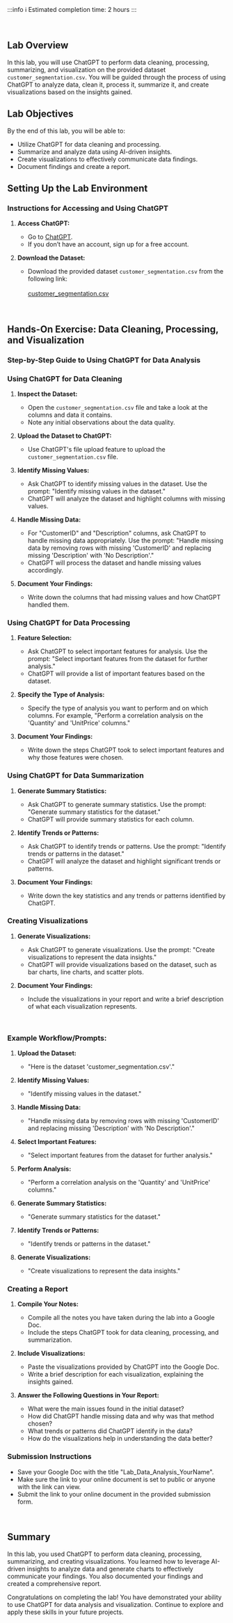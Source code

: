 <!-- # **Lab: ChatGPT Data Cleaning, Processing & Data Visualization** -->

<br>

:::info
:information_source: Estimated completion time: 2 hours
:::

<br>

## **Lab Overview**

In this lab, you will use ChatGPT to perform data cleaning, processing, summarizing, and visualization on the provided dataset `customer_segmentation.csv`. You will be guided through the process of using ChatGPT to analyze data, clean it, process it, summarize it, and create visualizations based on the insights gained.

## **Lab Objectives**

By the end of this lab, you will be able to:

- Utilize ChatGPT for data cleaning and processing.
- Summarize and analyze data using AI-driven insights.
- Create visualizations to effectively communicate data findings.
- Document findings and create a report.

## **Setting Up the Lab Environment**

### Instructions for Accessing and Using ChatGPT

1. **Access ChatGPT:**

   - Go to [ChatGPT](https://chat.openai.com/).
   - If you don’t have an account, sign up for a free account.

2. **Download the Dataset:**
   - Download the provided dataset `customer_segmentation.csv` from the following link: <br /><br />[customer_segmentation.csv](https://education-team-2020.s3.eu-west-1.amazonaws.com/ai-async-1/resources/module-5-field-specific-ai-applications-and-tools/customer_segmentation.csv)

<br />

## **Hands-On Exercise: Data Cleaning, Processing, and Visualization**

### Step-by-Step Guide to Using ChatGPT for Data Analysis

### Using ChatGPT for Data Cleaning

1. **Inspect the Dataset:**

   - Open the `customer_segmentation.csv` file and take a look at the columns and data it contains.
   - Note any initial observations about the data quality.

2. **Upload the Dataset to ChatGPT:**

   - Use ChatGPT's file upload feature to upload the `customer_segmentation.csv` file.

3. **Identify Missing Values:**

   - Ask ChatGPT to identify missing values in the dataset. Use the prompt: "Identify missing values in the dataset."
   - ChatGPT will analyze the dataset and highlight columns with missing values.

4. **Handle Missing Data:**

   - For "CustomerID" and "Description" columns, ask ChatGPT to handle missing data appropriately. Use the prompt: "Handle missing data by removing rows with missing 'CustomerID' and replacing missing 'Description' with 'No Description'."
   - ChatGPT will process the dataset and handle missing values accordingly.

5. **Document Your Findings:**
   - Write down the columns that had missing values and how ChatGPT handled them.

### Using ChatGPT for Data Processing

1. **Feature Selection:**

   - Ask ChatGPT to select important features for analysis. Use the prompt: "Select important features from the dataset for further analysis."
   - ChatGPT will provide a list of important features based on the dataset.

2. **Specify the Type of Analysis:**

   - Specify the type of analysis you want to perform and on which columns. For example, "Perform a correlation analysis on the 'Quantity' and 'UnitPrice' columns."

3. **Document Your Findings:**
   - Write down the steps ChatGPT took to select important features and why those features were chosen.

### Using ChatGPT for Data Summarization

1. **Generate Summary Statistics:**

   - Ask ChatGPT to generate summary statistics. Use the prompt: "Generate summary statistics for the dataset."
   - ChatGPT will provide summary statistics for each column.

2. **Identify Trends or Patterns:**

   - Ask ChatGPT to identify trends or patterns. Use the prompt: "Identify trends or patterns in the dataset."
   - ChatGPT will analyze the dataset and highlight significant trends or patterns.

3. **Document Your Findings:**
   - Write down the key statistics and any trends or patterns identified by ChatGPT.

### Creating Visualizations

1. **Generate Visualizations:**

   - Ask ChatGPT to generate visualizations. Use the prompt: "Create visualizations to represent the data insights."
   - ChatGPT will provide visualizations based on the dataset, such as bar charts, line charts, and scatter plots.

2. **Document Your Findings:**
   - Include the visualizations in your report and write a brief description of what each visualization represents.

<br />

### Example Workflow/Prompts:

1. **Upload the Dataset:**

   - "Here is the dataset 'customer_segmentation.csv'."

2. **Identify Missing Values:**

   - "Identify missing values in the dataset."

3. **Handle Missing Data:**

   - "Handle missing data by removing rows with missing 'CustomerID' and replacing missing 'Description' with 'No Description'."

4. **Select Important Features:**

   - "Select important features from the dataset for further analysis."

5. **Perform Analysis:**

   - "Perform a correlation analysis on the 'Quantity' and 'UnitPrice' columns."

6. **Generate Summary Statistics:**

   - "Generate summary statistics for the dataset."

7. **Identify Trends or Patterns:**

   - "Identify trends or patterns in the dataset."

8. **Generate Visualizations:**
   - "Create visualizations to represent the data insights."

### Creating a Report

1. **Compile Your Notes:**

   - Compile all the notes you have taken during the lab into a Google Doc.
   - Include the steps ChatGPT took for data cleaning, processing, and summarization.

2. **Include Visualizations:**

   - Paste the visualizations provided by ChatGPT into the Google Doc.
   - Write a brief description for each visualization, explaining the insights gained.

3. **Answer the Following Questions in Your Report:**
   - What were the main issues found in the initial dataset?
   - How did ChatGPT handle missing data and why was that method chosen?
   - What trends or patterns did ChatGPT identify in the data?
   - How do the visualizations help in understanding the data better?

### Submission Instructions

- Save your Google Doc with the title "Lab_Data_Analysis_YourName".
- Make sure the link to your online document is set to public or anyone with the link can view.
- Submit the link to your online document in the provided submission form.

<br />

## **Summary**

In this lab, you used ChatGPT to perform data cleaning, processing, summarizing, and creating visualizations. You learned how to leverage AI-driven insights to analyze data and generate charts to effectively communicate your findings. You also documented your findings and created a comprehensive report.

Congratulations on completing the lab! You have demonstrated your ability to use ChatGPT for data analysis and visualization. Continue to explore and apply these skills in your future projects.
